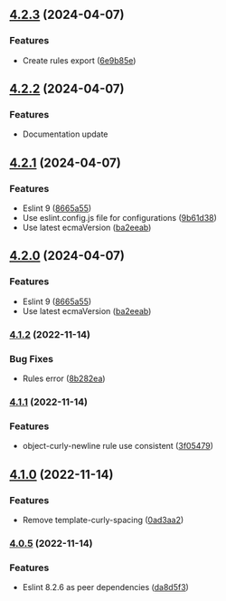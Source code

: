 ## [4.2.3](https://github.com/ravorona/eslint-config/compare/4.2.2...4.2.3) (2024-04-07)


### Features

* Create rules export ([6e9b85e](https://github.com/ravorona/eslint-config/commit/6e9b85e114062f76926f6e8638dea88756e5aed8))

## [4.2.2](https://github.com/ravorona/eslint-config/compare/4.2.1...4.2.2) (2024-04-07)

### Features

* Documentation update

## [4.2.1](https://github.com/ravorona/eslint-config/compare/4.1.2...4.2.1) (2024-04-07)

### Features

* Eslint 9 ([8665a55](https://github.com/ravorona/eslint-config/commit/8665a5527af4aeb9ce5ced966ef20e2938607c52))
* Use eslint.config.js file for configurations ([9b61d38](https://github.com/ravorona/eslint-config/commit/9b61d38c92bdc0b6d03905d95719a7fe7638e5e7))
* Use latest ecmaVersion ([ba2eeab](https://github.com/ravorona/eslint-config/commit/ba2eeab11fe9f8ff0c00ab6522f013d326ea1240))

## [4.2.0](https://github.com/ravorona/eslint-config/compare/4.1.2...4.2.0) (2024-04-07)

### Features

* Eslint 9 ([8665a55](https://github.com/ravorona/eslint-config/commit/8665a5527af4aeb9ce5ced966ef20e2938607c52))
* Use latest ecmaVersion ([ba2eeab](https://github.com/ravorona/eslint-config/commit/ba2eeab11fe9f8ff0c00ab6522f013d326ea1240))

### [4.1.2](https://github.com/ravorona/eslint-config/compare/4.1.1...4.1.2) (2022-11-14)

### Bug Fixes

* Rules error ([8b282ea](https://github.com/ravorona/eslint-config/commit/8b282ea672469bfdb7d36ba6a48be75554b8fba7))

### [4.1.1](https://github.com/ravorona/eslint-config/compare/4.1.0...4.1.1) (2022-11-14)

### Features

* object-curly-newline rule use consistent ([3f05479](https://github.com/ravorona/eslint-config/commit/3f05479a08fb6f6a39352a944d1737ceed9fecb9))

## [4.1.0](https://github.com/ravorona/eslint-config/compare/4.0.5...4.1.0) (2022-11-14)

### Features

* Remove template-curly-spacing ([0ad3aa2](https://github.com/ravorona/eslint-config/commit/0ad3aa21eb06c60c5b8e6b817af91e8a4e723d3f))

### [4.0.5](https://github.com/ravorona/eslint-config/compare/4.0.4...4.0.5) (2022-11-14)

### Features

* Eslint 8.2.6 as peer dependencies ([da8d5f3](https://github.com/ravorona/eslint-config/commit/da8d5f3773ebd25acd7bf943eab9dba04e05fc06))
